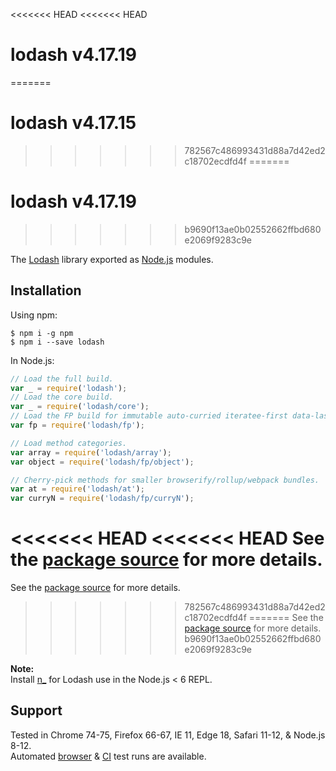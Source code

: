 <<<<<<< HEAD
<<<<<<< HEAD
# lodash v4.17.19
=======
# lodash v4.17.15
>>>>>>> 782567c486993431d88a7d42ed2c18702ecdfd4f
=======
# lodash v4.17.19
>>>>>>> b9690f13ae0b02552662ffbd680e2069f9283c9e

The [Lodash](https://lodash.com/) library exported as [Node.js](https://nodejs.org/) modules.

## Installation

Using npm:
```shell
$ npm i -g npm
$ npm i --save lodash
```

In Node.js:
```js
// Load the full build.
var _ = require('lodash');
// Load the core build.
var _ = require('lodash/core');
// Load the FP build for immutable auto-curried iteratee-first data-last methods.
var fp = require('lodash/fp');

// Load method categories.
var array = require('lodash/array');
var object = require('lodash/fp/object');

// Cherry-pick methods for smaller browserify/rollup/webpack bundles.
var at = require('lodash/at');
var curryN = require('lodash/fp/curryN');
```

<<<<<<< HEAD
<<<<<<< HEAD
See the [package source](https://github.com/lodash/lodash/tree/4.17.19-npm) for more details.
=======
See the [package source](https://github.com/lodash/lodash/tree/4.17.15-npm) for more details.
>>>>>>> 782567c486993431d88a7d42ed2c18702ecdfd4f
=======
See the [package source](https://github.com/lodash/lodash/tree/4.17.19-npm) for more details.
>>>>>>> b9690f13ae0b02552662ffbd680e2069f9283c9e

**Note:**<br>
Install [n_](https://www.npmjs.com/package/n_) for Lodash use in the Node.js < 6 REPL.

## Support

Tested in Chrome 74-75, Firefox 66-67, IE 11, Edge 18, Safari 11-12, & Node.js 8-12.<br>
Automated [browser](https://saucelabs.com/u/lodash) & [CI](https://travis-ci.org/lodash/lodash/) test runs are available.
